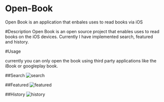 # Open-Book
Open Book is an application that enbales uses to read books via iOS


#Description 
Open Book is an open source project that enables uses to read books on the iOS devices. Currently I have implemented search, featured and history. 


#Usage

currently you can only open the book using third party applications like the iBook or googleplay book.

##Search
![search](https://cloud.githubusercontent.com/assets/11594731/17421639/4e5434a4-5a60-11e6-83a7-af853d7492ed.gif) 

##Featured
![featured](https://cloud.githubusercontent.com/assets/11594731/17421743/2e25892a-5a61-11e6-8029-94951ee81c86.gif)

##History
![history](https://cloud.githubusercontent.com/assets/11594731/17421792/806e29a8-5a61-11e6-8835-84aa0adf9562.gif)


